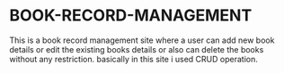 # BOOK-RECORD-MANAGEMENT
This is a book record management site where a user can add new book details or edit the existing books details or also can delete the books without any restriction. basically in this site i used CRUD operation.
